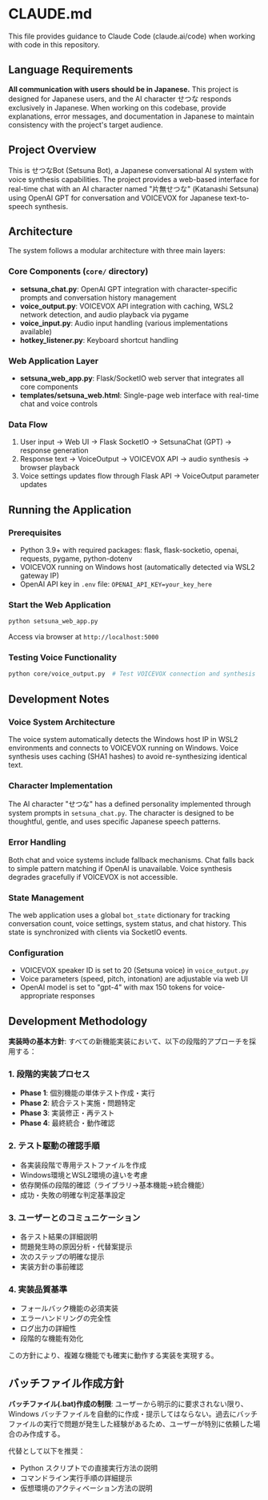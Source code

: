 # CLAUDE.md

This file provides guidance to Claude Code (claude.ai/code) when working with code in this repository.

## Language Requirements

**All communication with users should be in Japanese.** This project is designed for Japanese users, and the AI character せつな responds exclusively in Japanese. When working on this codebase, provide explanations, error messages, and documentation in Japanese to maintain consistency with the project's target audience.

## Project Overview

This is せつなBot (Setsuna Bot), a Japanese conversational AI system with voice synthesis capabilities. The project provides a web-based interface for real-time chat with an AI character named "片無せつな" (Katanashi Setsuna) using OpenAI GPT for conversation and VOICEVOX for Japanese text-to-speech synthesis.

## Architecture

The system follows a modular architecture with three main layers:

### Core Components (`core/` directory)
- **setsuna_chat.py**: OpenAI GPT integration with character-specific prompts and conversation history management
- **voice_output.py**: VOICEVOX API integration with caching, WSL2 network detection, and audio playback via pygame
- **voice_input.py**: Audio input handling (various implementations available)
- **hotkey_listener.py**: Keyboard shortcut handling

### Web Application Layer
- **setsuna_web_app.py**: Flask/SocketIO web server that integrates all core components
- **templates/setsuna_web.html**: Single-page web interface with real-time chat and voice controls

### Data Flow
1. User input → Web UI → Flask SocketIO → SetsunaChat (GPT) → response generation
2. Response text → VoiceOutput → VOICEVOX API → audio synthesis → browser playback
3. Voice settings updates flow through Flask API → VoiceOutput parameter updates

## Running the Application

### Prerequisites
- Python 3.9+ with required packages: flask, flask-socketio, openai, requests, pygame, python-dotenv
- VOICEVOX running on Windows host (automatically detected via WSL2 gateway IP)
- OpenAI API key in `.env` file: `OPENAI_API_KEY=your_key_here`

### Start the Web Application
```bash
python setsuna_web_app.py
```
Access via browser at `http://localhost:5000`

### Testing Voice Functionality
```bash
python core/voice_output.py  # Test VOICEVOX connection and synthesis
```

## Development Notes

### Voice System Architecture
The voice system automatically detects the Windows host IP in WSL2 environments and connects to VOICEVOX running on Windows. Voice synthesis uses caching (SHA1 hashes) to avoid re-synthesizing identical text.

### Character Implementation
The AI character "せつな" has a defined personality implemented through system prompts in `setsuna_chat.py`. The character is designed to be thoughtful, gentle, and uses specific Japanese speech patterns.

### Error Handling
Both chat and voice systems include fallback mechanisms. Chat falls back to simple pattern matching if OpenAI is unavailable. Voice synthesis degrades gracefully if VOICEVOX is not accessible.

### State Management
The web application uses a global `bot_state` dictionary for tracking conversation count, voice settings, system status, and chat history. This state is synchronized with clients via SocketIO events.

### Configuration
- VOICEVOX speaker ID is set to 20 (Setsuna voice) in `voice_output.py`
- Voice parameters (speed, pitch, intonation) are adjustable via web UI
- OpenAI model is set to "gpt-4" with max 150 tokens for voice-appropriate responses

## Development Methodology

**実装時の基本方針**: すべての新機能実装において、以下の段階的アプローチを採用する：

### 1. 段階的実装プロセス
- **Phase 1**: 個別機能の単体テスト作成・実行
- **Phase 2**: 統合テスト実施・問題特定
- **Phase 3**: 実装修正・再テスト
- **Phase 4**: 最終統合・動作確認

### 2. テスト駆動の確認手順
- 各実装段階で専用テストファイルを作成
- Windows環境とWSL2環境の違いを考慮
- 依存関係の段階的確認（ライブラリ→基本機能→統合機能）
- 成功・失敗の明確な判定基準設定

### 3. ユーザーとのコミュニケーション
- 各テスト結果の詳細説明
- 問題発生時の原因分析・代替案提示
- 次のステップの明確な提示
- 実装方針の事前確認

### 4. 実装品質基準
- フォールバック機能の必須実装
- エラーハンドリングの完全性
- ログ出力の詳細性
- 段階的な機能有効化

この方針により、複雑な機能でも確実に動作する実装を実現する。

## バッチファイル作成方針

**バッチファイル(.bat)作成の制限**: ユーザーから明示的に要求されない限り、Windows バッチファイルを自動的に作成・提示してはならない。過去にバッチファイルの実行で問題が発生した経験があるため、ユーザーが特別に依頼した場合のみ作成する。

代替として以下を推奨：
- Python スクリプトでの直接実行方法の説明
- コマンドライン実行手順の詳細提示
- 仮想環境のアクティベーション方法の説明
